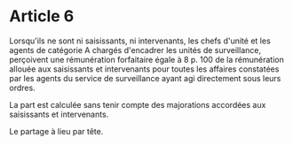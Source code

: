 # Article 6

Lorsqu'ils ne sont ni saisissants, ni intervenants, les chefs d'unité et les agents de catégorie A chargés d'encadrer les unités de surveillance, perçoivent une rémunération forfaitaire égale à 8 p. 100 de la rémunération allouée aux saisissants et intervenants pour toutes les affaires constatées par les agents du service de surveillance ayant agi directement sous leurs ordres.

La part est calculée sans tenir compte des majorations accordées aux saisissants et intervenants.

Le partage à lieu par tête.
